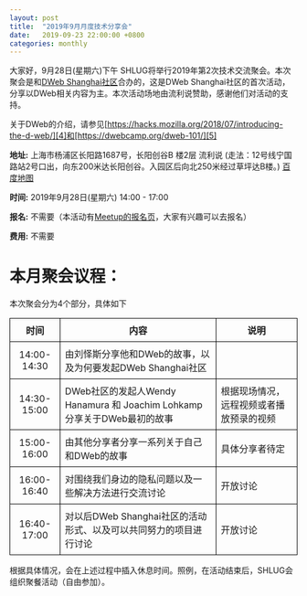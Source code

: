 ```yaml
---
layout: post
title:  "2019年9月月度技术分享会"
date:   2019-09-23 22:00:00 +0800
categories: monthly
---
```


大家好，9月28日(星期六)下午 SHLUG将举行2019年第2次技术交流聚会。本次聚会是和[DWeb Shanghai社区][1]合办的，这是DWeb Shanghai社区的首次活动，分享以DWeb相关内容为主。本次活动场地由流利说赞助，感谢他们对活动的支持。

关于DWeb的介绍，请参见[https://hacks.mozilla.org/2018/07/introducing-the-d-web/][4]和[https://dwebcamp.org/dweb-101/][5]

**地址:** 上海市杨浦区长阳路1687号，长阳创谷B 楼2层 流利说 (走法：12号线宁国路站2号口出，向东200米达长阳创谷。入园区后向北250米经过草坪达B楼。) [百度地图][2]

**时间:** 2019年9月28日(星期六) 14:00 - 17:00

**报名:** 不需要（本活动有[Meetup的报名页][3]，大家有兴趣可以去报名）

**费用:** 不需要

# 本月聚会议程：

本次聚会分为4个部分，具体如下

<style type="text/css" rel="stylesheet">
table { border-collapse: collapse; margin: 1em 0em 1em 0em; }
th, td { border: 1px solid black; padding: 0.5em; }
</style>


|    时间     | 内容  | 说明 |
| :---------: | ------| ---- |
| 14:00-14:30 | 由刘怿斯分享他和DWeb的故事，以及为何要发起DWeb Shanghai社区 |  |
| 14:30-15:00 | DWeb社区的发起人Wendy Hanamura 和 Joachim Lohkamp分享关于DWeb最初的故事 | 根据现场情况，远程视频或者播放预录的视频 |
| 15:00-16:00 | 由其他分享者分享一系列关于自己和DWeb的故事 | 具体分享者待定 |
| 16:00-16:40 | 对围绕我们身边的隐私问题以及一些解决方法进行交流讨论 | 开放讨论 |
| 16:40-17:00 | 对以后DWeb Shanghai社区的活动形式、以及可以共同努力的项目进行讨论 | 开放讨论 |

根据具体情况，会在上述过程中插入休息时间。照例，在活动结束后，SHLUG会组织聚餐活动（自由参加）。

[1]: https://www.meetup.com/dweb-shanghai/
[2]: https://j.map.baidu.com/xe3vP
[3]: https://www.meetup.com/dweb-shanghai/events/265090085/
[4]: https://hacks.mozilla.org/2018/07/introducing-the-d-web/
[5]: https://dwebcamp.org/dweb-101/
